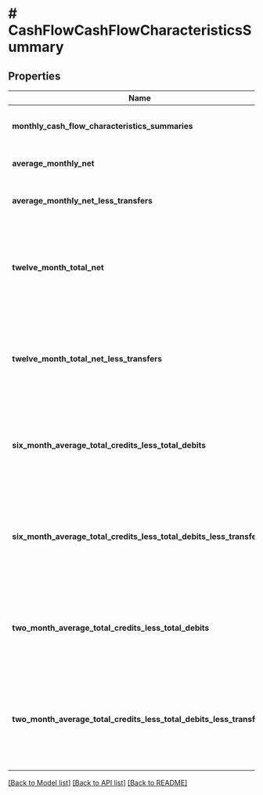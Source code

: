 # # CashFlowCashFlowCharacteristicsSummary

## Properties

Name | Type | Description | Notes
------------ | ------------- | ------------- | -------------
**monthly_cash_flow_characteristics_summaries** | [**\OpenAPI\Client\Model\CashFlowMonthlyCashFlowCharacteristicsSummaries[]**](CashFlowMonthlyCashFlowCharacteristicsSummaries.md) | List of attributes for each month | [optional]
**average_monthly_net** | **float** | Average monthly net amount |
**average_monthly_net_less_transfers** | **float** | Average monthly net less transfers |
**twelve_month_total_net** | **float** | Sum of all monthly (Total Credits - Total Debits) each month by the account |
**twelve_month_total_net_less_transfers** | **float** | Sum of all monthly (Total Credits - Total Debits) without transfers by the account |
**six_month_average_total_credits_less_total_debits** | **float** | 6 Month Average (Total Credits - Total Debits) across all accounts |
**six_month_average_total_credits_less_total_debits_less_transfers** | **float** | 6 Month Average (Total Credits - Total Debits) - (Without Transfers) across all accounts |
**two_month_average_total_credits_less_total_debits** | **float** | 2 Month Average (Total Credits - Total Debits) across all accounts |
**two_month_average_total_credits_less_total_debits_less_transfers** | **float** | 2 Month Average (Total Credits - Total Debits) - (Without Transfers) across all accounts | [optional]

[[Back to Model list]](../../README.md#models) [[Back to API list]](../../README.md#endpoints) [[Back to README]](../../README.md)
